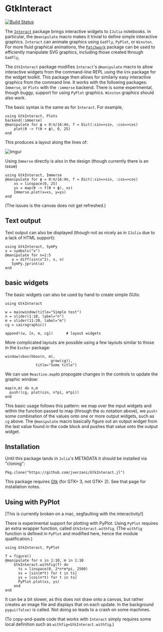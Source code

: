 # GtkInteract

[![Build Status](https://travis-ci.org/jverzani/GtkInteract.jl.svg?branch=master)](https://travis-ci.org/jverzani/GtkInteract.jl)

The [`Interact`](https://github.com/JuliaLang/Interact.jl) package
brings interactive widgets to `IJulia` notebooks. In particular, the
`@manipulate` macro makes it trivial to define simple interactive
graphics.  `Interact` can animate graphics using `Gadfly`, `PyPlot`,
or `Winston`. For more fluid graphical animations, the 
[`Patchwork`](https://github.com/shashi/Patchwork.jl) package can be
used to efficiently manipulate SVG graphics, including those created
through `Gadfly`,

The `GtkInteract` package modifies `Interact`'s `@manipulate` macro to
allow interactive widgets from the command-line REPL using the `Gtk`
package for the widget toolkit. This package then allows for similarly
easy interactive graphics from the command line. It works with the
following packages: `Immerse`, or `Plots` with the `:immerse` backend.
There is some experimental, though buggy, support for using `PyPlot`
graphics. `Winston` graphics should also work.

The basic syntax is the same as for `Interact`. For example, 

```
using GtkInteract, Plots
backend(:immerse)
@manipulate for ϕ = 0:π/16:4π, f = Dict(:sin=>sin, :cos=>cos)
    plot(θ -> f(θ + ϕ), 0, 25)
end
```

This produces a layout along the lines of:

![Imgur](http://i.imgur.com/1MiynXf.png)

Using `Immerse` directly is also in the design (though currently there is an issue)

```
using GtkInteract, Immerse
@manipulate for ϕ = 0:π/16:4π, f = Dict(:sin=>sin, :cos=>cos)
    xs = linspace(0, 25)
    ys = map(θ -> f(θ + ϕ), xs)
    Immerse.plot(x=xs, y=ys)
end
```

(The issues is the canvas does not get refreshed.)

## Text output

Text output can also be displayed (though not as nicely as in `IJulia` due to a lack of HTML support):

```
using GtkInteract, SymPy
x = symbols("x")
@manipulate for n=1:5
   a = diff(sin(x^2), x, n)
   SymPy.jprint(a)
end
```


## basic widgets

The basic widgets can also be used by hand to create simple GUIs:

```
using GtkInteract

w = mainwindow(title="Simple test")
n = slider(1:10, label="n")
m = slider(11:20, label="m")
cg = cairographic()

append!(w, [n, m, cg])		# layout widgets
```


More complicated layouts are possible using a few layouts similar to those in the `Escher` package:

```
window(vbox(hbox(n, m),
                     grow(cg)),
              title="Some title")
```

We can use `Reactive.map`to propogate changes in the controls to update the graphic window:

```
map(n,m) do n,m
  push!(cg, plot(sin, n*pi, m*pi))
end
```

This basic usage follows this pattern: we map over the input widgets
and within the function passed to map (through the `do` notation
above), we `push!` some combination of the values onto one or more
output widgets, such as `cg` above. The `@manipulate` macro basically
figure out an output widget from the last value found in the code
block and pushes that value onto the output widget.

## Installation

Until this package lands in `Julia`'s METADATA it should be installed via "cloning":

```
Pkg.clone("https://github.com/jverzani/GtkInteract.jl")
```

This package requires [Gtk](https://github.com/JuliaLang/Gtk.jl) (for
GTK+ 3, not GTK+ 2). See that page for installation notes.

## Using with PyPlot

[This is currently broken on a mac, segfaulting with the interactivity!]

There is experimental support for plotting with PyPlot. Using `PyPlot`
requires an extra wrapper function, called `GtkInteract.withfig`. (The `withfig`
function is defined in  `PyPlot` and modified here, hence the module qualification.)

```
using GtkInteract, PyPlot

f = figure()
@manipulate for n in 1:10, m in 1:10
    GtkInteract.withfig(f) do
      ts = linspace(0, 2*n*m*pi, 2500)
      xs = [sin(m*t) for t in ts]
      ys = [cos(n*t) for t in ts]
      PyPlot.plot(xs, ys)
    end
end
```

It can be a bit slower, as this does not draw onto a canvas, but
rather creates an image file and displays that on each update.  In the
background `pygui(false)` is called. Not doing so leads to a crash on
some machines.

(To copy-and-paste code that works with `Interact` simply requires some local definition such as `withfig=GtkInteract.withfig`.)

